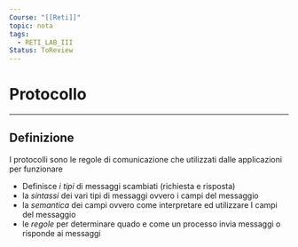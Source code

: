 ```yaml
---
Course: "[[Reti]]"
topic: nota
tags:
  - RETI_LAB_III
Status: ToReview
---
```

# Protocollo
---
## Definizione
I protocolli sono le regole di comunicazione che utilizzati dalle applicazioni per funzionare
- Definisce _i tipi_ di messaggi scambiati (richiesta e risposta)
- la _sintassi_ dei vari tipi di messaggi ovvero i campi del messaggio
- la _semantica_ dei campi ovvero come interpretare ed utilizzare I campi del messaggio
- le _regole_ per determinare quado e come un processo invia messaggi o risponde ai messaggi